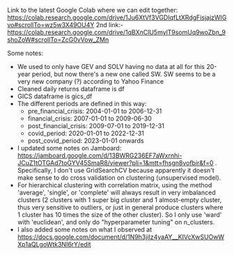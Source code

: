 Link to the latest Google Colab where we can edit together: https://colab.research.google.com/drive/1Ju6XtVf3VGDIqfLtXRdgFisjajzWIGvo#scrollTo=wz5w3X49OU4Y
2nd link:- https://colab.research.google.com/drive/1qBXnClU5mylT9somUq9woZbn_9shoZoW#scrollTo=ZcG0vVow_ZMn

Some notes:
- We used to only have GEV and SOLV having no data at all for this 20-year period, but now there's a new one called SW. SW seems to be a very new company (?) according to Yahoo Finance
- Cleaned daily returns dataframe is df
- GICS dataframe is gics_df
- The different periods are defined in this way:
  - pre_financial_crisis: 2004-01-01 to 2006-12-31
  - financial_crisis: 2007-01-01 to 2009-06-30
  - post_financial_crisis: 2009-07-01 to 2019-12-31
  - covid_period: 2020-01-01 to 2022-12-31
  - post_covid_period: 2023-01-01 onwards
- I updated some notes on Jamboard: https://jamboard.google.com/d/13BWRG236EF7aWxrnhi-JCuZ1tOTGAd7toGYV45SmaR8/viewer?pli=1&mtt=fhsgn8vofbir&f=0 . Specifically, I don't use GridSearchCV because apparently it doesn't make sense to do cross validation on clustering (unsupervised model).
- For hierarchical clustering with correlation matrix, using the method 'average', 'single', or 'complete' will always result in very imbalanced clusters (2 clusters with 1 super big cluster and 1 almost-empty cluster, thus very sensitive to outliers, or just in general produce clusters where 1 cluster has 10 times the size of the other cluster). So I only use 'ward' with 'euclidean', and only do "hyperparameter tuning" on n_clusters.
- I also added some notes on what I observed at https://docs.google.com/document/d/1N9h3jiIz4yaAY__KIVcXwSUOwWXp1aQLgoWtk3NI6rY/edit
